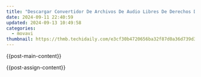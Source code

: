 ```yaml
---
title: "Descargar Convertidor De Archivos De Audio Libres De Derechos De Autor: Guía Completa Para Cambiar Flac a Mp4"
date: 2024-09-11 22:40:59
updated: 2024-09-13 10:49:58
categories:
  - movavi
thumbnail: https://thmb.techidaily.com/e3cf30b4720656ba32f87d0a36d739d3e594003c967c2e7d28e98120dd95b14e.jpg
---
```


{{post-main-content}}

<ins class="adsbygoogle"
     style="display:block"
     data-ad-format="autorelaxed"
     data-ad-client="ca-pub-7571918770474297"
     data-ad-slot="1223367746"></ins>

{{post-assign-content}}

<ins class="adsbygoogle"
     style="display:block"
     data-ad-client="ca-pub-7571918770474297"
     data-ad-slot="8358498916"
     data-ad-format="auto"
     data-full-width-responsive="true"></ins>
